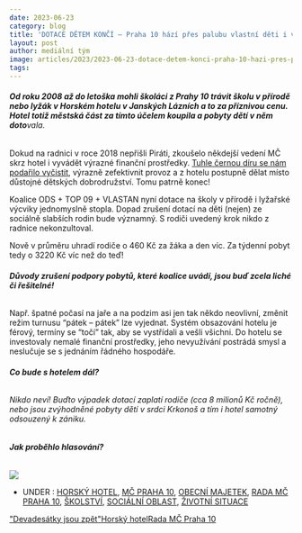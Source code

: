 ```yaml
---
date: 2023-06-23
category: blog
title: 'DOTACE DĚTEM KONČÍ – Praha 10 hází přes palubu vlastní děti i vlastní hotel!'
layout: post
author: mediální tým
image: articles/2023/2023-06-23-dotace-detem-konci-praha-10-hazi-pres-palubu-vlastni-deti-i-vlastni-hotel.jpg
tags:
---
```


###### **Od roku 2008 až do letoška mohli školáci z Prahy 10 trávit školu v přírodě nebo lyžák v Horském hotelu v Janských Lázních a to za příznivou cenu. Hotel totiž městská část za tímto účelem koupila a pobyty dětí v něm doto**vala.

Dokud na radnici v roce 2018 nepřišli Piráti, zkoušelo někdejší vedení MČ skrz hotel i vyvádět výrazné finanční prostředky.  [Tuhle černou díru se nám podařilo vyčistit](https://pirati10.cz/category/horsky-hotel/), výrazně zefektivnit provoz a z hotelu postupně dělat místo důstojné dětských dobrodružství. Tomu patrně konec!

Koalice ODS + TOP 09 + VLASTAN nyní dotace na školy v přírodě i lyžařské výcviky jednomyslně stopla. Dopad zrušení dotací na děti (nejen) ze sociálně slabších rodin bude významný. S rodiči uvedený krok nikdo z radnice nekonzultoval.

Nově v průměru uhradí rodiče o 460 Kč za žáka a den víc. Za týdenní pobyt tedy o 3220 Kč víc než do teď!

###### **Důvody zrušení podpory pobytů, které koalice uvádí, jsou buď zcela liché či řešitelné!**

Např. špatné počasí na jaře a na podzim asi jen tak někdo neovlivní, změnit režim turnusu “pátek – pátek” lze vyjednat. Systém obsazování hotelu je férový, termíny se “točí” tak, aby se vystřídali a vešli všichni. Do hotelu se investovaly nemalé finanční prostředky, jeho nevyužívání postrádá smysl a neslučuje se s jednáním řádného hospodáře.

###### **Co bude s hotelem dál?**

###### Nikdo neví! Buďto výpadek dotací zaplatí rodiče (cca 8 milionů Kč ročně), nebo jsou zvýhodněné pobyty dětí v srdci Krkonoš a tím i hotel samotný odsouzený k zániku.

###### **Jak proběhlo hlasování?**

![](https://pirati10.cz/wp-content/uploads/2023/06/HlasovaniHH.jpg)

-   UNDER : [HORSKÝ HOTEL](https://pirati10.cz/category/horsky-hotel/ "View all posts in Horský hotel"),  [MČ PRAHA 10](https://pirati10.cz/category/mc-praha-10/ "View all posts in MČ Praha 10"),  [OBECNÍ MAJETEK](https://pirati10.cz/category/obecni-majetek/ "View all posts in Obecní majetek"),  [RADA MČ PRAHA 10](https://pirati10.cz/category/rada-mc-praha-10/ "View all posts in Rada MČ Praha 10"),  [ŠKOLSTVÍ](https://pirati10.cz/category/skolstvi/ "View all posts in Školství"),  [SOCIÁLNÍ OBLAST](https://pirati10.cz/category/socialni-oblast/ "View all posts in Sociální oblast"),  [ŽIVOTNÍ SITUACE](https://pirati10.cz/category/zivotni-situace/ "View all posts in Životní situace")

["Devadesátky jsou zpět"](https://pirati10.cz/tag/devadesatky-jsou-zpet/)[Horský hotel](https://pirati10.cz/tag/horsky-hotel/)[Rada MČ Praha 10](https://pirati10.cz/tag/rada-mc-praha-10/)
